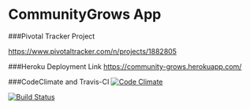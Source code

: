 

# CommunityGrows App


###Pivotal Tracker Project

https://www.pivotaltracker.com/n/projects/1882805

###Heroku Deployment Link
https://community-grows.herokuapp.com/

###CodeClimate and Travis-CI
[![Code Climate](https://codeclimate.com/github/CommunityGrows/communitygrows/badges/gpa.svg)](https://codeclimate.com/github/CommunityGrows/communitygrows)

[![Build Status](https://travis-ci.org/CommunityGrows/communitygrows.svg?branch=master)](https://travis-ci.org/CommunityGrows/communitygrows)
